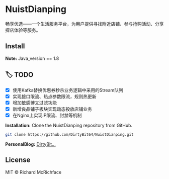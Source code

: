 # NuistDianping
畅享优选——一个生活服务平台，为用户提供寻找附近店铺、参与抢购活动、分享探店体验等服务。
## Install

**Note:**
Java_version == 1.8

## :label: TODO 
- [x] 使用Kafka替换优惠券秒杀业务逻辑中采用的Stream队列
- [x] 实现接口限流、热点参数限流，规则热更新
- [x] 增加敏感博文过滤功能
- [x] 新增良品铺子板块实现动态投放店铺业务
- [x] 在Nginx上实现IP限流、封禁等机制

**Installation:**
Clone the NuistDianping repository from GitHub.
```bash
git clone https://github.com/DirtyBit64/NuistDianping.git
```

**PersonalBlog:**
[DirtyBit...](http://116.198.230.68:8090)

## License
MIT © Richard McRichface
